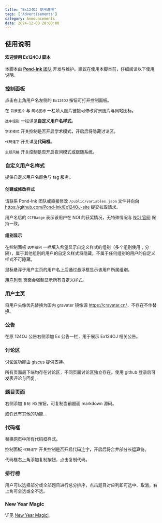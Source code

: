 ```yaml
---
title: "Ex124OJ 使用说明"
tags: ['Advertisements']
category: Announcements
date: 2024-12-08 20:00:00
---
```


## 使用说明

#### **欢迎使用 Ex124OJ 脚本**

<!--more-->

本脚本由 [**Pond-Ink** 团队](https://github.com/Pond-Ink) 开发与维护。建议在使用本脚本前，仔细阅读以下使用说明。

### **控制面板**

点击右上角用户名左侧的 `Ex124OJ` 按钮可打开控制面板。

在 `背景图片` 与 `网站图标` 一栏填入图片链接可修改背景图片与网站图标。

`选中组别` 一栏详见**自定义用户名样式**。

`学术模式` 开关控制是否开启学术模式，开启后将隐藏讨论区。

`代码连字` 开关详见**代码框**。

`主题风格` 开关控制是否开启夜间模式或跟随系统。

### **自定义用户名样式**

提供自定义用户名颜色与 tag 服务。

#### 创建或修改样式

请联系 Pond-Ink 团队或直接修改 `/public/variables.json` 文件并向向 <https://github.com/Pond-Ink/Ex124OJ-site> 提交拉取请求。

用户名后的 `CCFBadge` 表示该用户在 NOI 的获奖情况，无特殊情况与 [NOI 官网](https://www.noi.cn/) 保持一致。

#### 组别显示

在控制面板 `选中组别` 一栏填入希望显示自定义样式的组别（多个组别使用 `,` 分隔），属于其他组别的用户的自定义样式将隐藏，不属于任何组别的用户的自定义样式不可隐藏。

鼠标悬浮于用户主页的用户名上后通过悬浮框显示该用户所属组别。

[用户列表](http://124.221.194.184/ranklist) 页面会强制显示所有自定义样式。

### **用户主页**

将用户头像优先替换为国内 gravater 镜像源 <https://cravatar.cn/>，不存在不作替换。

### **公告**

在原 124OJ 公告右侧添加 Ex 公告一栏，用于展示 Ex124OJ 相关公告。

### **讨论区**

讨论区功能由 [giscus](https://giscus.app) 提供支持。

所有页面最下端均存在讨论区，不同页面讨论区独立存在。使用 github 登录后可发表评论与回复。

### **题目页面**

右侧添加 `复制 MD` 按钮，可复制当前题面 markdown 源码。

或许还有其他的功能...

### **代码框**

替换网页中所有代码框样式。

控制面板 `代码连字` 开关控制是否开启代码连字，开启后将合并部分长运算符。

代码框右上角添加复制按钮，点击复制代码。

### **排行榜**

用户可以选择部分或全部题目进行总分排序，点击题目对应列即可选中、取消，右上角可全选或全不选。

### **New Year Magic**

详见 [New Year Magic!](/categories/Announcements/posts/New-Year-Magic)。